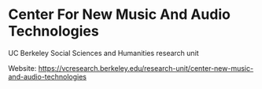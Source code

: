 # Center For New Music And Audio Technologies
UC Berkeley Social Sciences and Humanities research unit

Website: https://vcresearch.berkeley.edu/research-unit/center-new-music-and-audio-technologies
